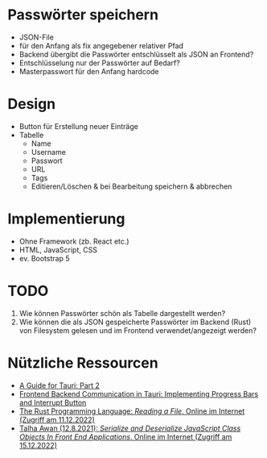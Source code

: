 # Passwörter speichern
- JSON-File
- für den Anfang als fix angegebener relativer Pfad
- Backend übergibt die Passwörter entschlüsselt als JSON an Frontend?
- Entschlüsselung nur der Passwörter auf Bedarf?
- Masterpasswort für den Anfang hardcode

# Design
- Button für Erstellung neuer Einträge
- Tabelle
    - Name
    - Username
    - Passwort
    - URL
    - Tags
    - Editieren/Löschen & bei Bearbeitung speichern & abbrechen

# Implementierung
- Ohne Framework (zb. React etc.)
- HTML, JavaScript, CSS
- ev. Bootstrap 5

# TODO
1. Wie können Passwörter schön als Tabelle dargestellt werden?
1. Wie können die als JSON gespeicherte Passwörter im Backend (Rust) von Filesystem gelesen und im Frontend verwendet/angezeigt werden?

# Nützliche Ressourcen
- [A Guide for Tauri: Part 2](https://nikolas.blog/a-guide-for-tauri-part-2/)
- [Frontend Backend Communication in Tauri: Implementing Progress Bars and Interrupt Button](https://betterprogramming.pub/front-end-back-end-communication-in-tauri-implementing-progress-bars-and-interrupt-buttons-2a4efd967059)
- [The Rust Programming Language: *Reading a File*. Online im Internet (Zugriff am 11.12.2022)](https://doc.rust-lang.org/book/ch12-02-reading-a-file.html)
- [Talha Awan (12.8.2021): *Serialize and Deserialize JavaScript Class Objects In Front End Applications*. Online im Internet (Zugriff am 15.12.2022)](https://www.techighness.com/post/serialize-and-deserialize-javascript-class-objects-front-end-applications/)